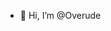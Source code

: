 - 👋 Hi, I’m @Overude
<!---
Overude/Overude is a ✨ special ✨ repository because its `README.md` (this file) appears on your GitHub profile.
You can click the Preview link to take a look at your changes.
--->
